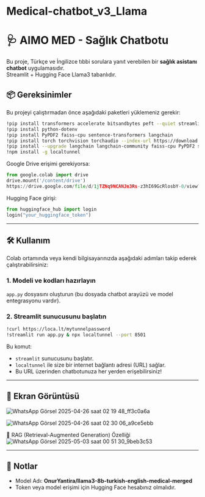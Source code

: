 # Medical-chatbot_v3_Llama
# 🩺 AIMO MED - Sağlık Chatbotu

Bu proje, Türkçe ve İngilizce tıbbi sorulara yanıt verebilen bir **sağlık asistanı chatbot** uygulamasıdır.  
Streamlit + Hugging Face Llama3 tabanlıdır.

## 📦 Gereksinimler

Bu projeyi çalıştırmadan önce aşağıdaki paketleri yüklemeniz gerekir:

```bash
!pip install transformers accelerate bitsandbytes peft --quiet streamlit
!pip install python-dotenv
!pip install PyPDF2 faiss-cpu sentence-transformers langchain
!pip install torch torchvision torchaudio --index-url https://download.pytorch.org/whl/cu118 --quiet
!pip install --upgrade langchain langchain-community faiss-cpu PyPDF2 sentence-transformers
!npm install -g localtunnel
```

Google Drive erişimi gerekiyorsa:

```python
from google.colab import drive
drive.mount('/content/drive')
https://drive.google.com/file/d/1jTZNq9NCANJn3Rs-z3hI69GcRlosbY-0/view?usp=drive_link
```

Hugging Face girişi:

```python
from huggingface_hub import login
login("your_huggingface_token")
```

---

## 🛠️ Kullanım

Colab ortamında veya kendi bilgisayarınızda aşağıdaki adımları takip ederek çalıştırabilirsiniz:

### 1. Modeli ve kodları hazırlayın

`app.py` dosyasını oluşturun (bu dosyada chatbot arayüzü ve model entegrasyonu vardır).

### 2. Streamlit sunucusunu başlatın

```bash
!curl https://loca.lt/mytunnelpassword
!streamlit run app.py & npx localtunnel --port 8501
```

Bu komut:
- `streamlit` sunucusunu başlatır.
- `localtunnel` ile size bir internet bağlantı adresi (URL) sağlar.
- Bu URL üzerinden chatbotunuza her yerden erişebilirsiniz!

---

## 📸 Ekran Görüntüsü
![WhatsApp Görsel 2025-04-26 saat 02 19 48_ff3c0a6a](https://github.com/user-attachments/assets/1ceaf071-8f25-4d20-9739-e36eb4414f2f)

![WhatsApp Görsel 2025-04-26 saat 02 30 06_a9ce5ebb](https://github.com/user-attachments/assets/c0c0ab7c-142b-4f50-a9d1-51cd212e427a)

📎 RAG (Retrieval-Augmented Generation) Özelliği
![WhatsApp Görsel 2025-05-03 saat 00 51 30_9beb3c53](https://github.com/user-attachments/assets/b8f03b7e-e608-4d98-a287-b729e733be3e)

---

## 📑 Notlar

- Model Adı: **OnurYantira/llama3-8b-turkish-english-medical-merged**
- Token veya model erişimi için Hugging Face hesabınız olmalıdır.
  

